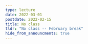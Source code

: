 ```yaml
---
type: lecture
date: 2022-03-01
postdate: 2022-02-15
title: No class
tldr: "No class -- February break"
hide_from_announcments: true
---
```

